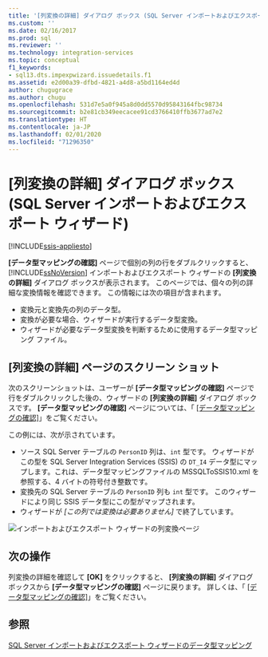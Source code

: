 ```yaml
---
title: '[列変換の詳細] ダイアログ ボックス (SQL Server インポートおよびエクスポート ウィザード) | Microsoft Docs'
ms.custom: ''
ms.date: 02/16/2017
ms.prod: sql
ms.reviewer: ''
ms.technology: integration-services
ms.topic: conceptual
f1_keywords:
- sql13.dts.impexpwizard.issuedetails.f1
ms.assetid: e2d00a39-dfbd-4821-a4d8-a5bd1164ed4d
author: chugugrace
ms.author: chugu
ms.openlocfilehash: 531d7e5a0f945a8d0dd5570d95843164fbc98734
ms.sourcegitcommit: b2e81cb349eecacee91cd3766410ffb3677ad7e2
ms.translationtype: HT
ms.contentlocale: ja-JP
ms.lasthandoff: 02/01/2020
ms.locfileid: "71296350"
---
```

# <a name="column-conversion-details-dialog-box-sql-server-import-and-export-wizard"></a>[列変換の詳細] ダイアログ ボックス (SQL Server インポートおよびエクスポート ウィザード)

[!INCLUDE[ssis-appliesto](../../includes/ssis-appliesto-ssvrpluslinux-asdb-asdw-xxx.md)]


  **[データ型マッピングの確認]** ページで個別の列の行をダブルクリックすると、 [!INCLUDE[ssNoVersion](../../includes/ssnoversion-md.md)] インポートおよびエクスポート ウィザードの **[列変換の詳細]** ダイアログ ボックスが表示されます。 このページでは、個々の列の詳細な変換情報を確認できます。 この情報には次の項目が含まれます。
-   変換元と変換先の列のデータ型。
-   変換が必要な場合、ウィザードが実行するデータ型変換。
-   ウィザードが必要なデータ型変換を判断するために使用するデータ型マッピング ファイル。 

## <a name="screen-shot-of-the-column-conversion-details-page"></a>[列変換の詳細] ページのスクリーン ショット 
 次のスクリーンショットは、ユーザーが **[データ型マッピングの確認]** ページで行をダブルクリックした後の、ウィザードの **[列変換の詳細]** ダイアログ ボックスです。 **[データ型マッピングの確認]** ページについては、「 [[データ型マッピングの確認]](../../integration-services/import-export-data/review-data-type-mapping-sql-server-import-and-export-wizard.md)」をご覧ください。
 
この例には、次が示されています。
-   ソース SQL Server テーブルの `PersonID` 列は、`int` 型です。 ウィザードがこの型を SQL Server Integration Services (SSIS) の `DT_I4` データ型にマップします。これは、データ型マッピングファイルの MSSQLToSSIS10.xml を参照する、4 バイトの符号付き整数です。
-   変換先の SQL Server テーブルの `PersonID` 列も `int` 型です。 このウィザードにより同じ SSIS データ型にこの型がマップされます。
-   ウィザードが *[この列では変換は必要ありません]* で終了しています。
 
  
 ![インポートおよびエクスポート ウィザードの列変換ページ](../../integration-services/import-export-data/media/column-conversion.png "インポートおよびエクスポート ウィザードの列変換ページ") 
  
## <a name="whats-next"></a>次の操作  
 列変換の詳細を確認して **[OK]** をクリックすると、 **[列変換の詳細]** ダイアログ ボックスから **[データ型マッピングの確認]** ページに戻ります。 詳しくは、「 [[データ型マッピングの確認]](../../integration-services/import-export-data/review-data-type-mapping-sql-server-import-and-export-wizard.md)」をご覧ください。  

## <a name="see-also"></a>参照
[SQL Server インポートおよびエクスポート ウィザードのデータ型マッピング](../../integration-services/import-export-data/data-type-mapping-in-the-sql-server-import-and-export-wizard.md)

